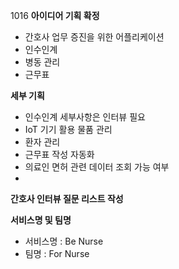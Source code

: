 1016
**아이디어 기획 확정**
- 간호사 업무 증진을 위한 어플리케이션
 - 인수인계
 - 병동 관리
 - 근무표

**세부 기획**
- 인수인계 세부사항은 인터뷰 필요
- IoT 기기 활용 물품 관리
- 환자 관리
- 근무표 작성 자동화
- 의료인 면허 관련 데이터 조회 가능 여부
- 

**간호사 인터뷰 질문 리스트 작성**

**서비스명 및 팀명**
- 서비스명 : Be Nurse
- 팀명 : For Nurse